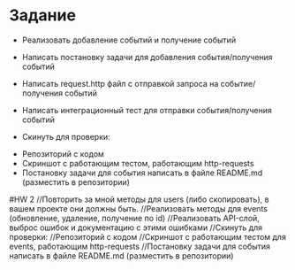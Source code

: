 # Задание

* Реализовать добавление событий и получение событий
* Написать постановку задачи для добавления события/получения событий
* Написать request.http файл с отправкой запроса на событие/получения событий
* Написать интеграционный тест для отправки события/получения событий

* Скинуть для проверки:
- Репозиторий с кодом
- Скриншот с работающим тестом, работающим http-requests
- Постановку задачи для события написать в файле README.md (разместить в репозитории)

#HW 2
//Повторить за мной методы для users (либо скопировать), в вашем проекте они должны быть.
//Реализовать методы для events (обновление, удаление, получение по id)
//Реализовать API-слой, выброс ошибок и документацию с этими ошибками
//Скинуть для проверки:
//Репозиторий с кодом
//Скриншот с работающим тестом для events, работающим http-requests
//Постановку задачи для события написать в файле README.md (разместить в репозитории)